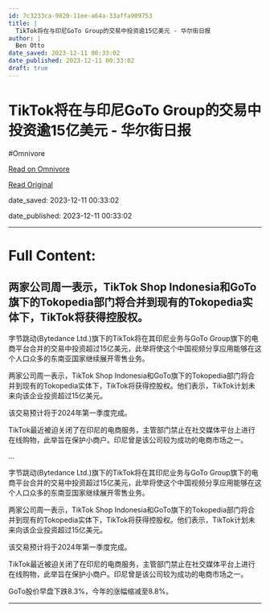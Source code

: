 ```yaml
---
id: 7c3233ca-9820-11ee-a64a-33affa909753
title: |
  TikTok将在与印尼GoTo Group的交易中投资逾15亿美元 - 华尔街日报
author: |
  Ben Otto
date_saved: 2023-12-11 00:33:02
date_published: 2023-12-11 00:33:02
draft: true
---
```


# TikTok将在与印尼GoTo Group的交易中投资逾15亿美元 - 华尔街日报
#Omnivore

[Read on Omnivore](https://omnivore.app/me/tik-tok-go-to-group-15-18c58d7abdf)

[Read Original](https://cn.wsj.com/amp/articles/tiktok%E5%B0%86%E5%9C%A8%E4%B8%8E%E5%8D%B0%E5%B0%BCgoto-group%E7%9A%84%E4%BA%A4%E6%98%93%E4%B8%AD%E6%8A%95%E8%B5%84%E9%80%BE15%E4%BA%BF%E7%BE%8E%E5%85%83-2dfa73f9)

date_saved: 2023-12-11 00:33:02

date_published: 2023-12-11 00:33:02

--- 

# Full Content: 

## 两家公司周一表示，TikTok Shop Indonesia和GoTo旗下的Tokopedia部门将合并到现有的Tokopedia实体下，TikTok将获得控股权。

字节跳动(Bytedance Ltd.)旗下的TikTok将在其印尼业务与GoTo Group旗下的电商平台合并的交易中投资超过15亿美元，此举将使这个中国视频分享应用能够在这个人口众多的东南亚国家继续展开零售业务。

两家公司周一表示，TikTok Shop Indonesia和GoTo旗下的Tokopedia部门将合并到现有的Tokopedia实体下，TikTok将获得控股权。他们表示，TikTok计划未来向该企业投资超过15亿美元。

该交易预计将于2024年第一季度完成。

TikTok最近被迫关闭了在印尼的电商服务，主管部门禁止在社交媒体平台上进行在线购物，此举旨在保护小商户。印尼曾是该公司较为成功的电商市场之一。

...

字节跳动(Bytedance Ltd.)旗下的TikTok将在其印尼业务与GoTo Group旗下的电商平台合并的交易中投资超过15亿美元，此举将使这个中国视频分享应用能够在这个人口众多的东南亚国家继续展开零售业务。

两家公司周一表示，TikTok Shop Indonesia和GoTo旗下的Tokopedia部门将合并到现有的Tokopedia实体下，TikTok将获得控股权。他们表示，TikTok计划未来向该企业投资超过15亿美元。

该交易预计将于2024年第一季度完成。

TikTok最近被迫关闭了在印尼的电商服务，主管部门禁止在社交媒体平台上进行在线购物，此举旨在保护小商户。印尼曾是该公司较为成功的电商市场之一。

GoTo股价早盘下跌8.3%，今年的涨幅缩减至8.8%。

---

